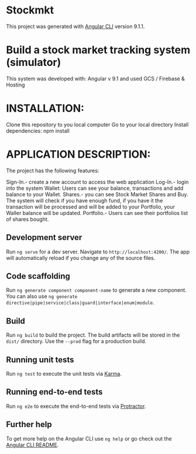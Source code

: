 # Stockmkt

This project was generated with [Angular CLI](https://github.com/angular/angular-cli) version 9.1.1.

# Build a stock market tracking system (simulator)

This system was developed with: Angular v 9.1 and used GCS / Firebase &  Hosting

# INSTALLATION:
Clone this  repository to you local computer
Go to your local directory
Install dependencies:  npm install


# APPLICATION DESCRIPTION:

The project has the following features:

Sign-In.-  create a new account to access the web application
Log-In.- login into the system
Wallet:  Users can see your balance, transactions and add balance to your Wallet.
Shares.- you can see Stock Market Shares and Buy. The system will check if you have enough fund, if you have it the transaction will be processed and will be added to your Portfolio, your Waller balance will be updated.
Portfolio.- Users can see their portfolios list of shares bought.


## Development server

Run `ng serve` for a dev server. Navigate to `http://localhost:4200/`. The app will automatically reload if you change any of the source files.

## Code scaffolding

Run `ng generate component component-name` to generate a new component. You can also use `ng generate directive|pipe|service|class|guard|interface|enum|module`.

## Build

Run `ng build` to build the project. The build artifacts will be stored in the `dist/` directory. Use the `--prod` flag for a production build.

## Running unit tests

Run `ng test` to execute the unit tests via [Karma](https://karma-runner.github.io).

## Running end-to-end tests

Run `ng e2e` to execute the end-to-end tests via [Protractor](http://www.protractortest.org/).

## Further help

To get more help on the Angular CLI use `ng help` or go check out the [Angular CLI README](https://github.com/angular/angular-cli/blob/master/README.md).
